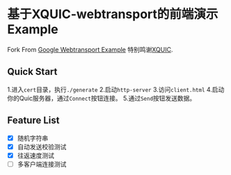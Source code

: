 # 基于XQUIC-webtransport的前端演示Example

Fork From [Google Webtransport Example](https://googlechrome.github.io/samples/webtransport/client.html)
特别鸣谢[XQUIC](https://github.com/alibaba/xquic).

## Quick Start

1.进入`cert`目录，执行`./generate`
2.启动`http-server`
3.访问`client.html`
4.启动你的Quic服务器，通过`Connect`按钮连接。
5.通过`Send`按钮发送数据。

## Feature List

- [x] 随机字符串
- [x] 自动发送校验测试
- [x] 往返速度测试
- [ ] 多客户端连接测试